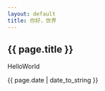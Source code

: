 ```yaml
---
layout: default
title: 你好，世界
---
```

<h2>{{ page.title }}</h2>
<p>HelloWorld</p>
<p>{{ page.date | date_to_string }}</p>
